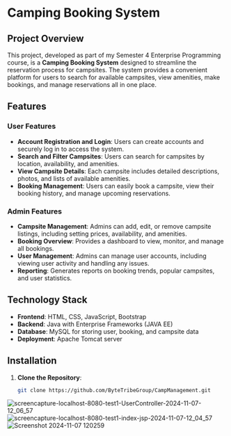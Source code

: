 # Camping Booking System

## Project Overview

This project, developed as part of my Semester 4 Enterprise Programming course, is a **Camping Booking System** designed to streamline the reservation process for campsites. The system provides a convenient platform for users to search for available campsites, view amenities, make bookings, and manage reservations all in one place.

## Features

### User Features
- **Account Registration and Login**: Users can create accounts and securely log in to access the system.
- **Search and Filter Campsites**: Users can search for campsites by location, availability, and amenities.
- **View Campsite Details**: Each campsite includes detailed descriptions, photos, and lists of available amenities.
- **Booking Management**: Users can easily book a campsite, view their booking history, and manage upcoming reservations.

### Admin Features
- **Campsite Management**: Admins can add, edit, or remove campsite listings, including setting prices, availability, and amenities.
- **Booking Overview**: Provides a dashboard to view, monitor, and manage all bookings.
- **User Management**: Admins can manage user accounts, including viewing user activity and handling any issues.
- **Reporting**: Generates reports on booking trends, popular campsites, and user statistics.

## Technology Stack

- **Frontend**: HTML, CSS, JavaScript, Bootstrap
- **Backend**: Java with Enterprise Frameworks (JAVA EE)
- **Database**: MySQL for storing user, booking, and campsite data
- **Deployment**: Apache Tomcat server

## Installation

1. **Clone the Repository**:
   ```bash
   git clone https://github.com/ByteTribeGroup/CampManagement.git
![screencapture-localhost-8080-test1-UserController-2024-11-07-12_06_57](https://github.com/user-attachments/assets/e4224d08-94f1-4a29-8e9d-446360f11af9)
![screencapture-localhost-8080-test1-index-jsp-2024-11-07-12_04_57](https://github.com/user-attachments/assets/e2b2ee98-27f8-485d-9929-83dd1f47be40)
![Screenshot 2024-11-07 120259](https://github.com/user-attachments/assets/8e5b562f-4789-4556-8fc9-70996ae8ceff)

